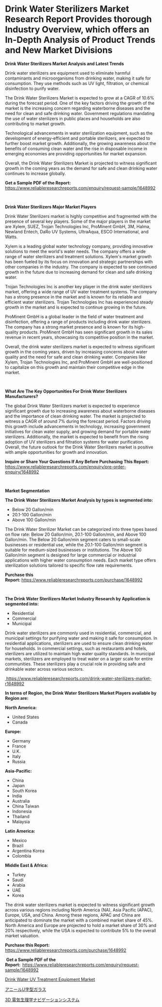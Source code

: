 <p><h1>Drink Water Sterilizers Market Research Report Provides thorough Industry Overview, which offers an In-Depth Analysis of Product Trends and New Market Divisions</h1></p><p><strong>Drink Water Sterilizers Market Analysis and Latest Trends</strong></p>
<p><p>Drink water sterilizers are equipment used to eliminate harmful contaminants and microorganisms from drinking water, making it safe for consumption. They use methods such as UV light, filtration, or chemical disinfection to purify water.</p><p>The Drink Water Sterilizers Market is expected to grow at a CAGR of 10.6% during the forecast period. One of the key factors driving the growth of the market is the increasing concern regarding waterborne diseases and the need for clean and safe drinking water. Government regulations mandating the use of water sterilizers in public places and households are also contributing to market growth.</p><p>Technological advancements in water sterilization equipment, such as the development of energy-efficient and portable sterilizers, are expected to further boost market growth. Additionally, the growing awareness about the benefits of consuming clean water and the rise in disposable income in emerging economies are providing opportunities for market expansion.</p><p>Overall, the Drink Water Sterilizers Market is projected to witness significant growth in the coming years as the demand for safe and clean drinking water continues to increase globally.</p></p>
<p><strong>Get a Sample PDF of the Report:&nbsp;</strong> <a href="https://www.reliableresearchreports.com/enquiry/request-sample/1648992">https://www.reliableresearchreports.com/enquiry/request-sample/1648992</a></p>
<p>&nbsp;</p>
<p><strong>Drink Water Sterilizers Major Market Players</strong></p>
<p><p>Drink Water Sterilizers market is highly competitive and fragmented with the presence of several key players. Some of the major players in the market are Xylem, SUEZ, Trojan Technologies Inc, ProMinent GmbH, 3M, Halma, Newland Entech, DaRo UV Systems, UltraAqua, ESCO International, and Watts.</p><p>Xylem is a leading global water technology company, providing innovative solutions to meet the world's water needs. The company offers a wide range of water sterilizers and treatment solutions. Xylem's market growth has been fueled by its focus on innovation and strategic partnerships with other companies in the industry. The company is expected to see continued growth in the future due to increasing demand for clean and safe drinking water.</p><p>Trojan Technologies Inc is another key player in the drink water sterilizers market, offering a wide range of UV water treatment systems. The company has a strong presence in the market and is known for its reliable and efficient water sterilizers. Trojan Technologies Inc has experienced steady growth in the market and is expected to continue growing in the future.</p><p>ProMinent GmbH is a global leader in the field of water treatment and disinfection, offering a range of products including drink water sterilizers. The company has a strong market presence and is known for its high-quality products. ProMinent GmbH has seen significant growth in its sales revenue in recent years, showcasing its competitive position in the market.</p><p>Overall, the drink water sterilizers market is expected to witness significant growth in the coming years, driven by increasing concerns about water quality and the need for safe and clean drinking water. Companies like Xylem, Trojan Technologies Inc, and ProMinent GmbH are well-positioned to capitalize on this growth and maintain their competitive edge in the market.</p></p>
<p>&nbsp;</p>
<p><strong>What Are The Key Opportunities For Drink Water Sterilizers Manufacturers?</strong></p>
<p><p>The global Drink Water Sterilizers market is expected to experience significant growth due to increasing awareness about waterborne diseases and the importance of clean drinking water. The market is projected to witness a CAGR of around 7% during the forecast period. Factors driving this growth include advancements in technology, increasing government initiatives for clean water supply, and growing demand for portable water sterilizers. Additionally, the market is expected to benefit from the rising adoption of UV sterilizers and filtration systems for water purification. Overall, the future outlook for the Drink Water Sterilizers market is positive with ample opportunities for growth and innovation.</p></p>
<p><strong>Inquire or Share Your Questions If Any Before Purchasing This Report:</strong> <a href="https://www.reliableresearchreports.com/enquiry/pre-order-enquiry/1648992">https://www.reliableresearchreports.com/enquiry/pre-order-enquiry/1648992</a></p>
<p>&nbsp;</p>
<p><strong>Market Segmentation</strong></p>
<p><strong>The Drink Water Sterilizers Market Analysis by types is segmented into:</strong></p>
<p><ul><li>Below 20 Gallon/min</li><li>20.1-100 Gallon/min</li><li>Above 100 Gallon/min</li></ul></p>
<p><p>The Drink Water Sterilizer Market can be categorized into three types based on flow rate: Below 20 Gallon/min, 20.1-100 Gallon/min, and Above 100 Gallon/min. The Below 20 Gallon/min segment caters to small-scale businesses or residential use, while the 20.1-100 Gallon/min segment is suitable for medium-sized businesses or institutions. The Above 100 Gallon/min segment is designed for large commercial or industrial applications with higher water consumption needs. Each market type offers sterilization solutions tailored to specific flow rate requirements.</p></p>
<p><strong>Purchase this Report:&nbsp;</strong><a href="https://www.reliableresearchreports.com/purchase/1648992">https://www.reliableresearchreports.com/purchase/1648992</a></p>
<p>&nbsp;</p>
<p><strong>The Drink Water Sterilizers Market Industry Research by Application is segmented into:</strong></p>
<p><ul><li>Residential</li><li>Commercial</li><li>Municipal</li></ul></p>
<p><p>Drink water sterilizers are commonly used in residential, commercial, and municipal settings for purifying water and making it safe for consumption. In residential applications, sterilizers are used to ensure clean drinking water for households. In commercial settings, such as restaurants and hotels, sterilizers are utilized to maintain high water quality standards. In municipal markets, sterilizers are employed to treat water on a larger scale for entire communities. These sterilizers play a crucial role in providing safe and drinkable water across various sectors.</p></p>
<p><a href="https://www.reliableresearchreports.com/drink-water-sterilizers-market-r1648992">&nbsp;https://www.reliableresearchreports.com/drink-water-sterilizers-market-r1648992</a></p>
<p><strong>In terms of Region, the Drink Water Sterilizers Market Players available by Region are:</strong></p>
<p>
    <p> <strong> North America: </strong>
        <ul>
            <li>United States</li>
            <li>Canada</li>
        </ul>
        </p> 
    <p> <strong> Europe: </strong>
        <ul>
            <li>Germany</li>
            <li>France</li>
            <li>U.K.</li>
            <li>Italy</li>
            <li>Russia</li>
        </ul>
        </p> 
    <p> <strong> Asia-Pacific: </strong>
        <ul>
            <li>China</li>
            <li>Japan</li>
            <li>South Korea</li>
            <li>India</li>
            <li>Australia</li>
            <li>China Taiwan</li>
            <li>Indonesia</li>
            <li>Thailand</li>
            <li>Malaysia</li>
        </ul>
        </p> 
    <p> <strong> Latin America: </strong>
        <ul>
            <li>Mexico</li>
            <li>Brazil</li>
            <li>Argentina Korea</li>
            <li>Colombia</li>
        </ul>
        </p> 
    <p> <strong> Middle East & Africa: </strong>
        <ul>
            <li>Turkey</li>
            <li>Saudi</li>
            <li>Arabia</li>
            <li>UAE</li>
            <li>Korea</li>
        </ul>
    </p>
    </p>
<p><p>The drink water sterilizers market is expected to witness significant growth across various regions including North America (NA), Asia Pacific (APAC), Europe, USA, and China. Among these regions, APAC and China are anticipated to dominate the market with a combined market share of 45%. North America and Europe are projected to hold a market share of 30% and 20% respectively, while the USA is expected to contribute 5% to the overall market valuation.</p></p>
<p><strong>Purchase this Report: </strong><a href="https://www.reliableresearchreports.com/purchase/1648992">https://www.reliableresearchreports.com/purchase/1648992</a></p>
<p>&nbsp;<strong>Get a Sample PDF of the Report:&nbsp;&nbsp;</strong><a href="https://www.reliableresearchreports.com/enquiry/request-sample/1648992">https://www.reliableresearchreports.com/enquiry/request-sample/1648992</a></p>
<p><strong></strong></p>
<p><p><a href="https://github.com/LitzyGulgowski2023/Market-Research-Report-List-1/blob/main/drink-water-uv-treatment-equipment-market.md">Drink Water UV Treatment Equipment Market</a></p><p><a href="https://github.com/andrade7361/Market-Research-Report-List-1/blob/main/4266973108973.md">アニールU字型ガラス</a></p><p><a href="https://github.com/RaeJenkins1952/Market-Research-Report-List-1/blob/main/5539536108974.md">3D 電気生理学ナビゲーションシステム</a></p></p>